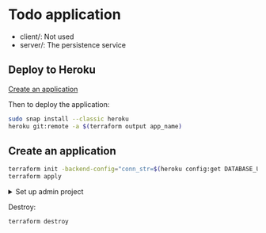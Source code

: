 # Todo application

<!-- Purpose -->

- client/: Not used
- server/: The persistence service

## Deploy to Heroku

[Create an application](#create-an-application)

Then to deploy the application:

```bash
sudo snap install --classic heroku
heroku git:remote -a $(terraform output app_name)
```

## Create an application

```bash
terraform init -backend-config="conn_str=$(heroku config:get DATABASE_URL --app $ADMIN_APP)"
terraform apply
```

<details>
<summary>Set up admin project</summary>

```bash
export ADMIN_APP=terraform-admin
heroku create $ADMIN_APP
heroku addons:create heroku-postgresql:hobby-dev --app $ADMIN_APP
```

</details>

Destroy:

```bash
terraform destroy
```
